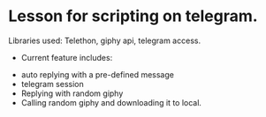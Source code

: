 # Lesson for scripting on telegram.
Libraries used: Telethon, giphy api, telegram access.

* Current feature includes: 
- auto replying with a pre-defined message
- telegram session
- Replying with random giphy
- Calling random giphy and downloading it to local.
